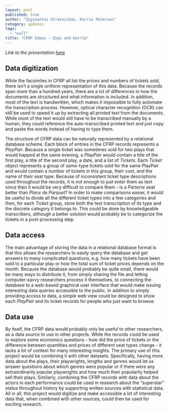 ```yaml
---
layout: post
published: true
author: "Zygimantas Straznickas, Karrie Peterson"
category: updates
tags: 
  - "null"
title: "CFRP Ideas - Zygi and Karrie"
---
```



_Link to the presentation [here](https://docs.google.com/presentation/d/1wXAaZxRBsnJwrJUA6EllR2zYS2oXMSR_UwVdZAmpvkI/edit?usp=sharing)_

## Data digitization
While the facsimiles in CFRP all list the prices and numbers of tickets sold, there isn’t a single uniform representation of this data. Because the records span more than a hundred years, there are a lot of differences in how the documents are structured and what information is included. In addition, most of the text is handwritten, which makes it impossible to fully automate the transcription process. However, optical character recognition (OCR) can still be used to speed it up by extracting all printed text from the documents. While most of the text would still have to be transcribed manually by a human, they could reference the auto-transcribed printed text and just copy and paste the words instead of having to type them.

The structure of CFRP data can be naturally represented by a relational database scheme. Each block of entries in the CFRP records represents a _PlayPair_. Because a single ticket was sometimes sold for two plays that would happed at the same evening, a _PlayPair_ would contain a title of the first play, a title of the second play, a date, and a list of _Tickets_. Each _Ticket_ object represents a group of same-type tickets sold for the same PlayPair and would contain a number of tickets in this group, their cost, and the name of their seat type. Because of inconsistent ticket type descriptions used throughout the records, it is not enough to just enter them as text since then it would be very difficult to compare them - is a _Parterre_ seat better than _Place de Parquet_? In order to make comparisons easier, it would be useful to divide all the different ticket types into a few categories and then, for each _Ticket_ group, store both the text transcription of its type and the discrete category it belongs to. This could be done by knowledgeable transcribers, although a better solution would probably be to categorize the tickets in a post-processing step.

## Data access
The main advantage of storing the data in a relational database format is that this allows the researchers to easily query the database and get answers to many complicated questions, e.g. how many tickets have been sold to a particular play or how the total sum of ticket prices depends on the month. Because the database would probably be quite small, there would be many ways to distribute it, from simply sharing the file and letting computer-savvy researchers process it themselves, to connecting the database to a web-based graphical user interface that would make issuing interesting data queries accessible to the public. In addition to simply providing access to data, a simple web view could be designed to show each _PlayPair_ and its ticket records for people who just want to browse.

## Data use
By itself, the CFRP data would probably only be useful to other researchers, as a data source to use in other projects. While the records could be used to explore some economics questions - how did the price of tickets or  the difference between quantities and prices of different seat types change - it lacks a lot of context for many interesting insights. The primary use of this project would be combining it with other datasets. Specifically, having more data about the plays, their playwrights, lengths and genres would let us answer questions about which genres were popular or if there were any extraordinarily popular playwrights and how much their popularity helped sell their plays. Similarly, combining the CFRP records with data about the actors in each performance could be used in research about the “superstar” status throughout history by supporting written sources with statistical data. All in all, this project would digitize and make accessible a lot of interesting data that, when combined with other sources, could then be used for exciting research.
